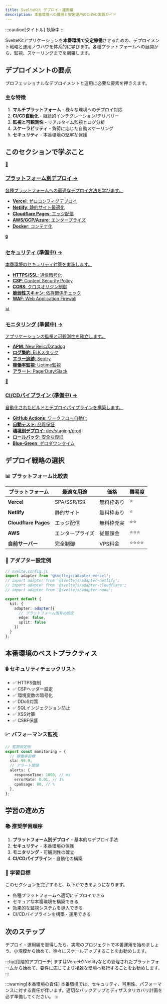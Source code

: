 ```yaml
---
title: SvelteKit デプロイ・運用編
description: 本番環境への展開と安定運用のための実践ガイド
---
```

:::caution[タイトル]
執筆中
:::
<script>
  import { base } from '$app/paths';
</script>

SvelteKitアプリケーションを**本番環境で安定稼働**させるための、デプロイメント戦略と運用ノウハウを体系的に学びます。各種プラットフォームへの展開から、監視、スケーリングまでを網羅します。

## デプロイメントの要点

プロフェッショナルなデプロイメントと運用に必要な要素を押さえます。

### 主な特徴

1. **マルチプラットフォーム** - 様々な環境へのデプロイ対応
2. **CI/CD自動化** - 継続的インテグレーション/デリバリー
3. **監視と可観測性** - リアルタイム監視とログ分析
4. **スケーラビリティ** - 負荷に応じた自動スケーリング
5. **セキュリティ** - 本番環境の堅牢な保護

## このセクションで学ぶこと

<div class="grid grid-cols-1 md:grid-cols-2 gap-4 my-8 auto-rows-[1fr]">
  <a href="{base}/sveltekit/deployment/platforms/" class="flex no-underline group h-full">
    <div class="p-4 border border-gray-2 dark:border-gray-7 rounded-lg shadow-md hover:shadow-lg hover:border-teal-400 dark:hover:border-teal-400 transition-all cursor-pointer flex flex-col w-full">
      <div class="text-3xl mb-2">🚀</div>
      <h3 class="font-bold text-lg mb-2 text-teal-600 dark:text-teal-400 group-hover:text-teal-700 dark:group-hover:text-teal-300 transition-colors">
        プラットフォーム別デプロイ
        <span class="inline-block ml-1 text-xs opacity-60">→</span>
      </h3>
      <p class="text-sm mb-3 text-gray-7 dark:text-gray-3">各種プラットフォームへの最適なデプロイ方法を学びます。</p>
      <ul class="text-sm text-gray-6 dark:text-gray-4 space-y-1 flex-grow">
        <li><strong>Vercel</strong>: ゼロコンフィグデプロイ</li>
        <li><strong>Netlify</strong>: 静的サイト最適化</li>
        <li><strong>Cloudflare Pages</strong>: エッジ配信</li>
        <li><strong>AWS/GCP/Azure</strong>: エンタープライズ</li>
        <li><strong>Docker</strong>: コンテナ化</li>
      </ul>
    </div>
  </a>
  
  <a href="{base}/sveltekit/deployment/security/" class="flex no-underline group h-full">
    <div class="p-4 border border-gray-2 dark:border-gray-7 rounded-lg shadow-md hover:shadow-lg hover:border-teal-400 dark:hover:border-teal-400 transition-all cursor-pointer flex flex-col w-full">
      <div class="text-3xl mb-2">🔒</div>
      <h3 class="font-bold text-lg mb-2 text-teal-600 dark:text-teal-400 group-hover:text-teal-700 dark:group-hover:text-teal-300 transition-colors">
        セキュリティ <span class="text-xs">(準備中)</span>
        <span class="inline-block ml-1 text-xs opacity-60">→</span>
      </h3>
      <p class="text-sm mb-3 text-gray-7 dark:text-gray-3">本番環境のセキュリティ対策を実装します。</p>
      <ul class="text-sm text-gray-6 dark:text-gray-4 space-y-1 flex-grow">
        <li><strong>HTTPS/SSL</strong>: 通信暗号化</li>
        <li><strong>CSP</strong>: Content Security Policy</li>
        <li><strong>CORS</strong>: クロスオリジン制御</li>
        <li><strong>脆弱性スキャン</strong>: 依存関係チェック</li>
        <li><strong>WAF</strong>: Web Application Firewall</li>
      </ul>
    </div>
  </a>
  
  <a href="{base}/sveltekit/deployment/monitoring/" class="flex no-underline group h-full">
    <div class="p-4 border border-gray-2 dark:border-gray-7 rounded-lg shadow-md hover:shadow-lg hover:border-teal-400 dark:hover:border-teal-400 transition-all cursor-pointer flex flex-col w-full">
      <div class="text-3xl mb-2">📊</div>
      <h3 class="font-bold text-lg mb-2 text-teal-600 dark:text-teal-400 group-hover:text-teal-700 dark:group-hover:text-teal-300 transition-colors">
        モニタリング <span class="text-xs">(準備中)</span>
        <span class="inline-block ml-1 text-xs opacity-60">→</span>
      </h3>
      <p class="text-sm mb-3 text-gray-7 dark:text-gray-3">アプリケーションの監視と可観測性を確立します。</p>
      <ul class="text-sm text-gray-6 dark:text-gray-4 space-y-1 flex-grow">
        <li><strong>APM</strong>: New Relic/Datadog</li>
        <li><strong>ログ集約</strong>: ELKスタック</li>
        <li><strong>エラー追跡</strong>: Sentry</li>
        <li><strong>稼働率監視</strong>: Uptime監視</li>
        <li><strong>アラート</strong>: PagerDuty/Slack</li>
      </ul>
    </div>
  </a>
  
  <a href="#" class="flex no-underline group h-full pointer-events-none opacity-50">
    <div class="p-4 border border-gray-2 dark:border-gray-7 rounded-lg shadow-md hover:shadow-lg hover:border-teal-400 dark:hover:border-teal-400 transition-all cursor-pointer flex flex-col w-full">
      <div class="text-3xl mb-2">🔄</div>
      <h3 class="font-bold text-lg mb-2 text-teal-600 dark:text-teal-400 group-hover:text-teal-700 dark:group-hover:text-teal-300 transition-colors">
        CI/CDパイプライン <span class="text-xs">(準備中)</span>
        <span class="inline-block ml-1 text-xs opacity-60">→</span>
      </h3>
      <p class="text-sm mb-3 text-gray-7 dark:text-gray-3">自動化されたビルドとデプロイパイプラインを構築します。</p>
      <ul class="text-sm text-gray-6 dark:text-gray-4 space-y-1 flex-grow">
        <li><strong>GitHub Actions</strong>: ワークフロー自動化</li>
        <li><strong>自動テスト</strong>: 品質保証</li>
        <li><strong>環境別デプロイ</strong>: dev/staging/prod</li>
        <li><strong>ロールバック</strong>: 安全な復旧</li>
        <li><strong>Blue-Green</strong>: ゼロダウンタイム</li>
      </ul>
    </div>
  </a>
</div>

## デプロイ戦略の選択

### 📊 プラットフォーム比較表

| プラットフォーム | 最適な用途 | 価格 | 難易度 |
|----------------|----------|------|--------|
| **Vercel** | SPA/SSR/ISR | 無料枠あり | ⭐ |
| **Netlify** | 静的サイト | 無料枠あり | ⭐ |
| **Cloudflare Pages** | エッジ配信 | 無料枠充実 | ⭐⭐ |
| **AWS** | エンタープライズ | 従量課金 | ⭐⭐⭐ |
| **自前サーバー** | 完全制御 | VPS料金 | ⭐⭐⭐⭐ |

### 🎯 アダプター設定例

```typescript
// svelte.config.js
import adapter from '@sveltejs/adapter-vercel';
// import adapter from '@sveltejs/adapter-netlify';
// import adapter from '@sveltejs/adapter-cloudflare';
// import adapter from '@sveltejs/adapter-node';

export default {
  kit: {
    adapter: adapter({
      // プラットフォーム固有の設定
      edge: false,
      split: false
    })
  }
};
```

## 本番環境のベストプラクティス

### 🔒 セキュリティチェックリスト

- ✅ HTTPS強制
- ✅ CSPヘッダー設定
- ✅ 環境変数の暗号化
- ✅ DDoS対策
- ✅ SQLインジェクション防止
- ✅ XSS対策
- ✅ CSRF保護

### 📈 パフォーマンス監視

```typescript
// 監視設定例
export const monitoring = {
  // 稼働率目標
  sla: 99.9,
  // アラート閾値
  alerts: {
    responseTime: 1000, // ms
    errorRate: 0.01, // 1%
    cpuUsage: 80, // %
  },
};
```

## 学習の進め方

### 📚 推奨学習順序

1. **プラットフォーム別デプロイ** - 基本的なデプロイ手法
2. **セキュリティ** - 本番環境の保護
3. **モニタリング** - 可観測性の確立
4. **CI/CDパイプライン** - 自動化の構築

### 🎯 学習目標

このセクションを完了すると、以下ができるようになります。

- 各種プラットフォームへ適切にデプロイできる
- セキュアな本番環境を構築できる
- 効果的な監視システムを導入できる
- CI/CDパイプラインを構築・運用できる

## 次のステップ

デプロイ・運用編を習得したら、実際のプロジェクトで本番運用を始めましょう。小規模から始めて、徐々にスケールアップすることをお勧めします。

:::tip[段階的アプローチ]
まずはVercelやNetlifyなどの管理されたプラットフォームから始めて、要件に応じてより複雑な環境へ移行することをお勧めします。
:::

:::warning[本番環境の責任]
本番環境では、セキュリティ、可用性、パフォーマンスに対する責任が伴います。適切なバックアップとディザスタリカバリ計画を必ず準備してください。
:::